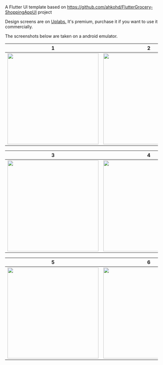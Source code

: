 

A Flutter UI template 
based on https://github.com/ahkohd/FlutterGrocery-ShoppingAppUI project

Design screens are on [Uplabs.](https://www.uplabs.com/posts/grocery-shopping-full-app) It's premium, purchase it if you want to use it commercially.


The screenshots below are taken on a android emulator.

| 1 | 2|
|------|-------|
|<img src="./screenshots/1.png" width="300">|<img src="screenshots/2.png" width="300">|

| 3 | 4|
|------|-------|
|<img src="screenshots/3.png" width="300">|<img src="screenshots/4.png" width="300">|


| 5 | 6|
|------|-------|
|<img src="screenshots/5.png" width="300">|<img src="screenshots/6.png" width="300">|



 
